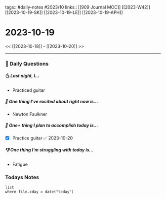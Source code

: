 tags:: #daily-notes #2023/10 
links:: [[909 Journal MOC]] [[2023-W42]] [[2023-10-19-SK]] [[2023-10-19-LE]] [[2023-10-19-APH]]
# 2023-10-19

<< [[2023-10-18]] - [[2023-10-20]] >>

---
### 📅 Daily Questions
##### 🌜 Last night, I...
- Practiced guitar
##### 🙌 One thing I've excited about right now is...
- Newton Faulkner

##### 🚀 One+ thing I plan to accomplish today is...
- [x] Practice guitar ✅ 2023-10-20

##### 👎 One thing I'm struggling with today is...
- Fatigue

### Todays Notes
```dataview
list 
where file.cday = date("today")
```